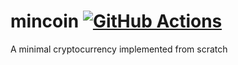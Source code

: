 # mincoin [![GitHub Actions](https://github.com/matken11235/mincoin/workflows/Rust/badge.svg)](https://github.com/matken11235/mincoin/actions?query=workflow%3ARust)

A minimal cryptocurrency implemented from scratch
